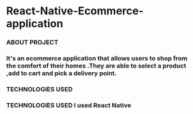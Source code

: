 # React-Native-Ecommerce-application
<h3>ABOUT PROJECT<h3/>


It's an ecommerce application that allows users to shop from the comfort of their homes .They are able to select a product ,add to cart and pick a delivery point.

<h3>TECHNOLOGIES USED<h3/>
TECHNOLOGIES USED
I used React Native 
